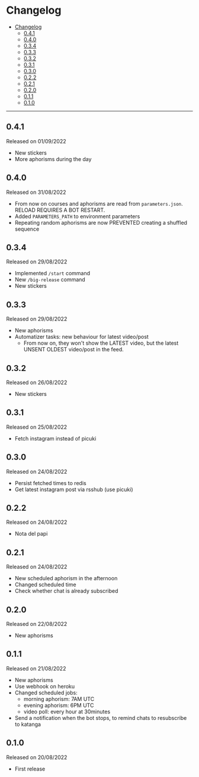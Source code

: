 # Changelog

- [Changelog](#changelog)
  - [0.4.1](#041)
  - [0.4.0](#040)
  - [0.3.4](#034)
  - [0.3.3](#033)
  - [0.3.2](#032)
  - [0.3.1](#031)
  - [0.3.0](#030)
  - [0.2.2](#022)
  - [0.2.1](#021)
  - [0.2.0](#020)
  - [0.1.1](#011)
  - [0.1.0](#010)

---

## 0.4.1

Released on 01/09/2022

- New stickers
- More aphorisms during the day

## 0.4.0

Released on 31/08/2022

- From now on courses and aphorisms are read from `parameters.json`. RELOAD REQUIRES A BOT RESTART.
- Added `PARAMETERS_PATH` to environment parameters
- Repeating random aphorisms are now PREVENTED creating a shuffled sequence

## 0.3.4

Released on 29/08/2022

- Implemented `/start` command
- New `/big-release` command
- New stickers

## 0.3.3

Released on 29/08/2022

- New aphorisms
- Automatizer tasks: new behaviour for latest video/post
  - From now on, they won't show the LATEST video, but the latest UNSENT OLDEST video/post in the feed.

## 0.3.2

Released on 26/08/2022

- New stickers

## 0.3.1

Released on 25/08/2022

- Fetch instagram instead of picuki

## 0.3.0

Released on 24/08/2022

- Persist fetched times to redis
- Get latest instagram post via rsshub (use picuki)

## 0.2.2

Released on 24/08/2022

- Nota del papi

## 0.2.1

Released on 24/08/2022

- New scheduled aphorism in the afternoon
- Changed scheduled time
- Check whether chat is already subscribed

## 0.2.0

Released on 22/08/2022

- New aphorisms

## 0.1.1

Released on 21/08/2022

- New aphorisms
- Use webhook on heroku
- Changed scheduled jobs:
  - morning aphorism: 7AM UTC
  - evening aphorism: 6PM UTC
  - video poll: every hour at 30minutes
- Send a notification when the bot stops, to remind chats to resubscribe to katanga

## 0.1.0

Released on 20/08/2022

- First release
